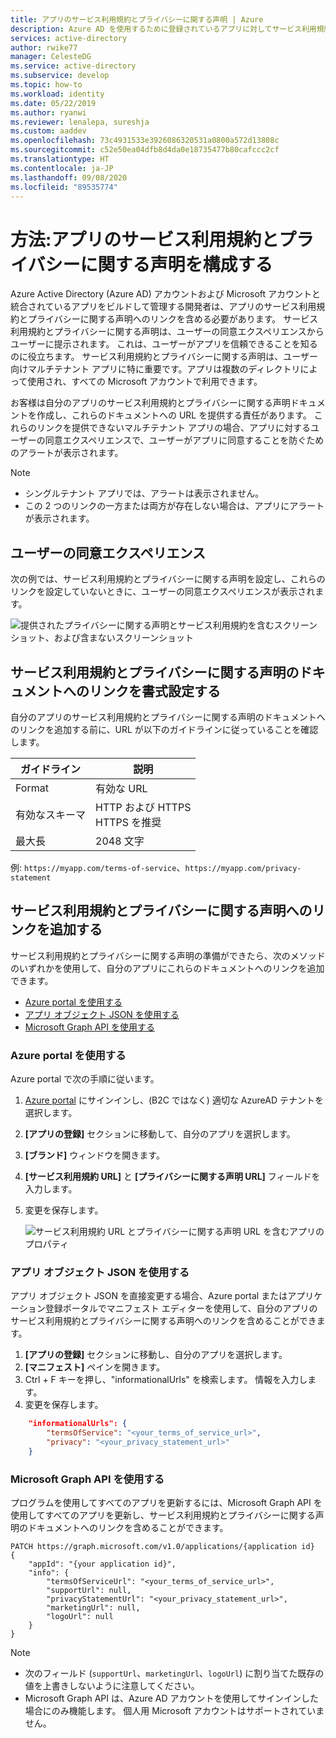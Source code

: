 ```yaml
---
title: アプリのサービス利用規約とプライバシーに関する声明 | Azure
description: Azure AD を使用するために登録されているアプリに対してサービス利用規約とプライバシーに関する声明を設定する方法について説明します。
services: active-directory
author: rwike77
manager: CelesteDG
ms.service: active-directory
ms.subservice: develop
ms.topic: how-to
ms.workload: identity
ms.date: 05/22/2019
ms.author: ryanwi
ms.reviewer: lenalepa, sureshja
ms.custom: aaddev
ms.openlocfilehash: 73c4931533e3926086320531a0800a572d13808c
ms.sourcegitcommit: c52e50ea04dfb8d4da0e18735477b80cafccc2cf
ms.translationtype: HT
ms.contentlocale: ja-JP
ms.lasthandoff: 09/08/2020
ms.locfileid: "89535774"
---
```

# <a name="how-to-configure-terms-of-service-and-privacy-statement-for-an-app"></a>方法:アプリのサービス利用規約とプライバシーに関する声明を構成する

Azure Active Directory (Azure AD) アカウントおよび Microsoft アカウントと統合されているアプリをビルドして管理する開発者は、アプリのサービス利用規約とプライバシーに関する声明へのリンクを含める必要があります。 サービス利用規約とプライバシーに関する声明は、ユーザーの同意エクスペリエンスからユーザーに提示されます。 これは、ユーザーがアプリを信頼できることを知るのに役立ちます。 サービス利用規約とプライバシーに関する声明は、ユーザー向けマルチテナント アプリに特に重要です。アプリは複数のディレクトリによって使用され、すべての Microsoft アカウントで利用できます。

お客様は自分のアプリのサービス利用規約とプライバシーに関する声明ドキュメントを作成し、これらのドキュメントへの URL を提供する責任があります。 これらのリンクを提供できないマルチテナント アプリの場合、アプリに対するユーザーの同意エクスペリエンスで、ユーザーがアプリに同意することを防ぐためのアラートが表示されます。

> [!NOTE]
> * シングルテナント アプリでは、アラートは表示されません。
> * この 2 つのリンクの一方または両方が存在しない場合は、アプリにアラートが表示されます。

## <a name="user-consent-experience"></a>ユーザーの同意エクスペリエンス

次の例では、サービス利用規約とプライバシーに関する声明を設定し、これらのリンクを設定していないときに、ユーザーの同意エクスペリエンスが表示されます。

![提供されたプライバシーに関する声明とサービス利用規約を含むスクリーンショット、および含まないスクリーンショット](./media/howto-add-terms-of-service-privacy-statement/user-consent-exp-privacy-statement-terms-service.png)

## <a name="formatting-links-to-the-terms-of-service-and-privacy-statement-documents"></a>サービス利用規約とプライバシーに関する声明のドキュメントへのリンクを書式設定する

自分のアプリのサービス利用規約とプライバシーに関する声明のドキュメントへのリンクを追加する前に、URL が以下のガイドラインに従っていることを確認します。

| ガイドライン     | 説明                           |
|---------------|---------------------------------------|
| Format        | 有効な URL                             |
| 有効なスキーマ | HTTP および HTTPS<br/>HTTPS を推奨 |
| 最大長    | 2048 文字                       |

例: `https://myapp.com/terms-of-service`、`https://myapp.com/privacy-statement`

## <a name="adding-links-to-the-terms-of-service-and-privacy-statement"></a>サービス利用規約とプライバシーに関する声明へのリンクを追加する

サービス利用規約とプライバシーに関する声明の準備ができたら、次のメソッドのいずれかを使用して、自分のアプリにこれらのドキュメントへのリンクを追加できます。

* [Azure portal を使用する](#azure-portal)
* [アプリ オブジェクト JSON を使用する](#app-object-json)
* [Microsoft Graph API を使用する](#msgraph-rest-api)

### <a name="using-the-azure-portal"></a><a name="azure-portal"></a>Azure portal を使用する
Azure portal で次の手順に従います。

1. [Azure portal](https://portal.azure.com/) にサインインし、(B2C ではなく) 適切な AzureAD テナントを選択します。
2. **[アプリの登録]** セクションに移動して、自分のアプリを選択します。
3. **[ブランド]** ウィンドウを開きます。
4. **[サービス利用規約 URL]** と **[プライバシーに関する声明 URL]** フィールドを入力します。
5. 変更を保存します。

    ![サービス利用規約 URL とプライバシーに関する声明 URL を含むアプリのプロパティ](./media/howto-add-terms-of-service-privacy-statement/azure-portal-terms-service-privacy-statement-urls.png)

### <a name="using-the-app-object-json"></a><a name="app-object-json"></a>アプリ オブジェクト JSON を使用する

アプリ オブジェクト JSON を直接変更する場合、Azure portal またはアプリケーション登録ポータルでマニフェスト エディターを使用して、自分のアプリのサービス利用規約とプライバシーに関する声明へのリンクを含めることができます。

1. **[アプリの登録]** セクションに移動し、自分のアプリを選択します。
2. **[マニフェスト]** ペインを開きます。
3. Ctrl + F キーを押し、"informationalUrls" を検索します。 情報を入力します。
4. 変更を保存します。

```json
    "informationalUrls": { 
        "termsOfService": "<your_terms_of_service_url>", 
        "privacy": "<your_privacy_statement_url>" 
    }
```

### <a name="using-the-microsoft-graph-api"></a><a name="msgraph-rest-api"></a>Microsoft Graph API を使用する

プログラムを使用してすべてのアプリを更新するには、Microsoft Graph API を使用してすべてのアプリを更新し、サービス利用規約とプライバシーに関する声明のドキュメントへのリンクを含めることができます。

```
PATCH https://graph.microsoft.com/v1.0/applications/{application id}
{ 
    "appId": "{your application id}", 
    "info": { 
        "termsOfServiceUrl": "<your_terms_of_service_url>", 
        "supportUrl": null, 
        "privacyStatementUrl": "<your_privacy_statement_url>", 
        "marketingUrl": null, 
        "logoUrl": null 
    }
}
```

> [!NOTE]
> * 次のフィールド (`supportUrl`、`marketingUrl`、`logoUrl`) に割り当てた既存の値を上書きしないように注意してください。
> * Microsoft Graph API は、Azure AD アカウントを使用してサインインした場合にのみ機能します。 個人用 Microsoft アカウントはサポートされていません。
